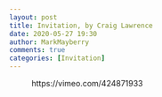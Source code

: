 ```yaml
---
layout: post
title: Invitation, by Craig Lawrence
date: 2020-05-27 19:30
author: MarkMayberry
comments: true
categories: [Invitation]
---
```

<!-- wp:core-embed/vimeo {"url":"https://vimeo.com/424871933","type":"video","providerNameSlug":"vimeo","className":"wp-embed-aspect-4-3 wp-has-aspect-ratio"} -->
<figure class="wp-block-embed-vimeo wp-block-embed is-type-video is-provider-vimeo wp-embed-aspect-4-3 wp-has-aspect-ratio"><div class="wp-block-embed__wrapper">
https://vimeo.com/424871933
</div></figure>
<!-- /wp:core-embed/vimeo -->
